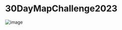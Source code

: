 # 30DayMapChallenge2023

![image](https://github.com/veronicapetre/30DayMapChallenge2023/assets/73641679/ce4f0d6f-23ef-4f77-bce0-4075cd5d6bbc)

